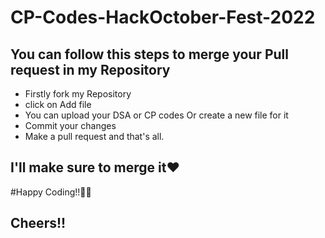 # CP-Codes-HackOctober-Fest-2022
## You can follow this steps to merge your Pull request in my Repository

- Firstly fork my Repository
- click on Add file
- You can upload your DSA or CP codes Or create a new file for it
- Commit your changes
- Make a pull request and that's all.

## I'll make sure to merge it❤

#Happy Coding!!🐱‍🏍
## Cheers!!

